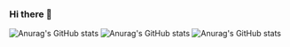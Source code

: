 ### Hi there 👋

![Anurag's GitHub stats](https://github-readme-stats.vercel.app/api?username=kelvinwambua&show_icons=true&theme=transparent)
![Anurag's GitHub stats](https://github-readme-stats.vercel.app/api?username=keanehatescoding&show_icons=true&theme=transparent)
![Anurag's GitHub stats](https://github-readme-stats.vercel.app/api?username=TonyOdhiambo-47&show_icons=true&theme=transparent)
